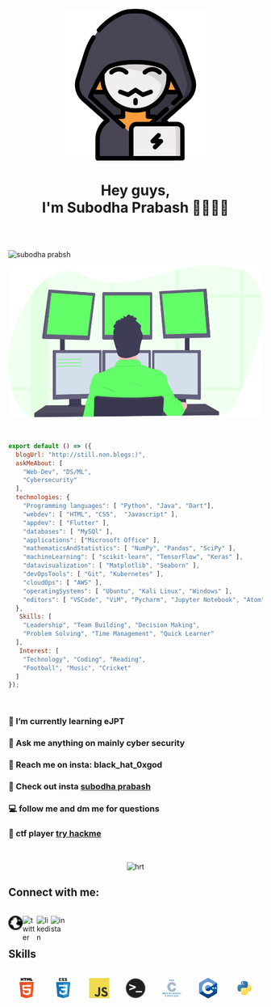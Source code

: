 <p align="center"> <img src="hacker.svg" alt="subodha prabsh" height=300/> </p>


<h1 align="center"> Hey guys,<br> I'm Subodha Prabash 💚💛💜💙</h1> 

<br>
<!---
[![Twitter: hhhrrrttt222111](https://img.shields.io/twitter/follow/hhhrrrttt222111?style=social)](https://twitter.com/no)  &nbsp;&nbsp;&nbsp;&nbsp;
[![Linkedin: hhhrrrttt222111](https://img.shields.io/badge/-hhhrrrttt222111-blue?style=flat-square&logo=Linkedin&logoColor=black&link=https://www.linkedin.com/in/hhhrrrttt222111/)](https://www.linkedin.com/in/no)
-->

<br>

<p align="left"> <img src="https://komarev.com/ghpvc/?username=hhhrrrttt222111" alt="subodha prabsh" /> </p>


<p align="center"> <img src="neo.svg" alt="subodha prabsh" height=300/> </p>

<br>

```js
export default () => ({
  blogUrl: "http://still.non.blogs:)",
  askMeAbout: [
    "Web-Dev", "DS/ML",
    "Cybersecurity"
  ],
  technologies: {
    "Programming languages": [ "Python", "Java", "Dart"],
    "webdev": [ "HTML", "CSS",  "Javascript" ],
    "appdev": [ "Flutter" ],
    "databases": [ "MySQl" ],
    "applications": ["Microsoft Office" ],
    "mathematicsAndStatistics": [ "NumPy", "Pandas", "SciPy" ],
    "machineLearning": [ "scikit-learn", "TensorFlow", "Keras" ],
    "datavisualization": [ "Matplotlib", "Seaborn" ],
    "devOpsTools": [ "Git", "Kubernetes" ],
    "cloudOps": [ "AWS" ],
    "operatingSystems": [ "Ubuntu", "Kali Linux", "Windows" ],
    "editors": [ "VSCode", "ViM", "Pycharm", "Jupyter Notebook", "Atom", "Notepad++" ]
  },
   Skills: [
    "Leadership", "Team Building", "Decision Making",
    "Problem Solving", "Time Management", "Quick Learner" 
  ],
   Interest: [
    "Technology", "Coding", "Reading",
    "Football", "Music", "Cricket" 
  ]
});
```

<br>

### 🌱 I’m currently learning eJPT
### 💬 Ask me anything on mainly cyber security
### 📧 Reach me on insta: **black_hat_0xgod**
### 👾 Check out insta [subodha prabash](https://www.instagram.com/black_hat_0xgod/)
### 💻 follow me and dm me for questions
### 🎌 ctf player [try hackme](https://tryhackme.com/p/subodhaprabash)

<br>


<p align="center"> <img src="https://github-readme-stats.vercel.app/api?username=thelinuxuser-choice&show_icons=true&theme=tokyonight" alt="hrt" /> </p>
<!---
<p align="center"> <img src="https://github-readme-stats.vercel.app/api/top-langs/?username=hhhrrrttt222111&show_icons=true&layout=compact&theme=tokyonight"" alt="hrt" /> </p>
-->

## Connect with me:

<br>
<a href="http://stillno:)/" target="_blank"><img align="left" alt="hrt" width="28px" src="https://raw.githubusercontent.com/iconic/open-iconic/master/svg/globe.svg" /></a>
<a href="https://twitter.com/" target="_blank"><img align="left" alt="twitter" width="28px" src="https://cdn.jsdelivr.net/npm/simple-icons@v3/icons/twitter.svg" /></a>
<a href="https://www.linkedin.com/" target="_blank"><img align="left" alt="likedin" width="28px" src="https://cdn.jsdelivr.net/npm/simple-icons@v3/icons/linkedin.svg" /></a>
<a href="https://www.instagram.com/black_hat_0xgod/" target="_blank"><img align="left" alt="insta" width="28px" src="https://cdn.jsdelivr.net/npm/simple-icons@v3/icons/instagram.svg" /></a>

<br>
<br>

## Skills

<br>
<div style="display: flex; justify-content: space-around">
<img align="left" alt="HTML5" width="40px" src="https://raw.githubusercontent.com/github/explore/80688e429a7d4ef2fca1e82350fe8e3517d3494d/topics/html/html.png" />
<img align="left" alt="CSS3" width="40px" src="https://raw.githubusercontent.com/github/explore/80688e429a7d4ef2fca1e82350fe8e3517d3494d/topics/css/css.png" />
<img align="left" alt="JavaScript" width="40px" src="https://raw.githubusercontent.com/github/explore/80688e429a7d4ef2fca1e82350fe8e3517d3494d/topics/javascript/javascript.png" />
<img align="left" alt="Terminal" width="40px" src="https://raw.githubusercontent.com/github/explore/80688e429a7d4ef2fca1e82350fe8e3517d3494d/topics/terminal/terminal.png" />
<img align="left" alt="C" width="40px" src="https://raw.githubusercontent.com/github/explore/80688e429a7d4ef2fca1e82350fe8e3517d3494d/topics/c/c.png" />
<img align="left" alt="cpp" width="40px" src="https://raw.githubusercontent.com/github/explore/80688e429a7d4ef2fca1e82350fe8e3517d3494d/topics/cpp/cpp.png" />
<img align="left" alt="cpp" width="40px" src="https://raw.githubusercontent.com/github/explore/80688e429a7d4ef2fca1e82350fe8e3517d3494d/topics/python/python.png" />
</div>
